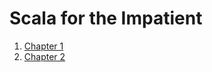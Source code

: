 # Scala for the Impatient
1. [Chapter 1](https://github.com/knagaoka/scalastic/blob/master/scala_for_the_impatient/chapter_1/README.md)
2. [Chapter 2](https://github.com/knagaoka/scalastic/blob/master/scala_for_the_impatient/chapter_2/README.md)
